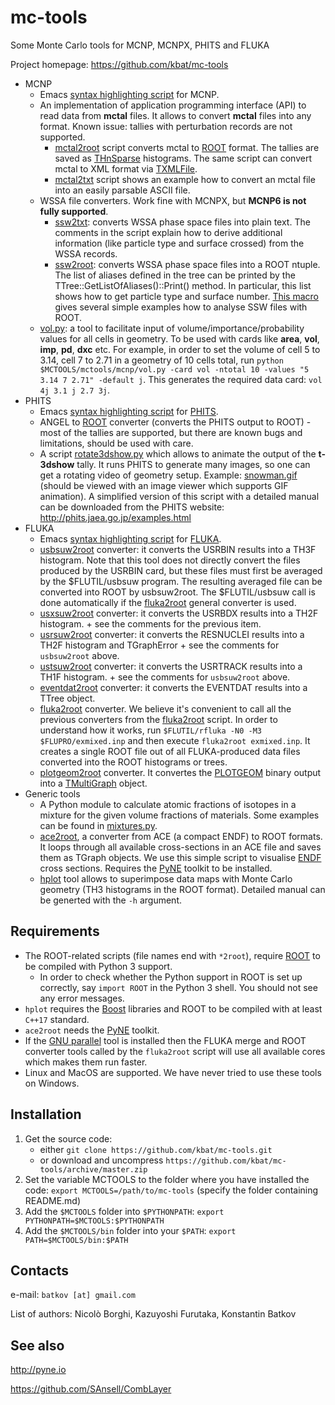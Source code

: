 # mc-tools
Some Monte Carlo tools for MCNP, MCNPX, PHITS and FLUKA

Project homepage: https://github.com/kbat/mc-tools

* MСNР
  * Emacs [syntax highlighting script](https://github.com/kbat/mc-tools/blob/master/mctools/mcnp/mcnpgen-mode.el) for MCNP.
  * An implementation of application programming interface (API) to
    read data from **mctal** files. It allows to convert **mctal**
    files into any format. Known issue: tallies with perturbation
    records are not supported.
    * [mctal2root](https://github.com/kbat/mc-tools/blob/master/mctools/mcnp/mctal2root.py)
      script converts mctal to [ROOT](http://root.cern) format. The
      tallies are saved as
      [THnSparse](https://root.cern.ch/doc/master/classTHnSparse.html)
      histograms. The same script can convert mctal to XML format via [TXMLFile](https://root.cern.ch/doc/master/classTXMLFile.html).
    * [mctal2txt](https://github.com/kbat/mc-tools/blob/master/mctools/mcnp/mctal2txt.py)
      script shows an example how to convert an mctal file into an easily parsable ASCII file.
  * WSSA file converters. Work fine with MCNPX, but **MCNP6 is not fully supported**.
    * [ssw2txt](https://github.com/kbat/mc-tools/blob/master/mctools/mcnp/ssw2txt.py):
	  converts WSSA phase space files into plain text. The comments in
	  the script explain how to derive additional information (like
	  particle type and surface crossed) from the WSSA records.
    * [ssw2root](https://github.com/kbat/mc-tools/blob/master/mctools/mcnp/ssw2root.py):
      converts WSSA phase space files into a ROOT ntuple.  The list of
      aliases defined in the tree can be printed by the
      TTree::GetListOfAliases()::Print() method. In particular, this
      list shows how to get particle type and surface number.  [This
      macro](https://github.com/kbat/mc-tools/blob/master/mctools/mcnp/examples/ssw2root/example.C)
      gives several simple examples how to analyse SSW files with
      ROOT.
  * [vol.py](https://github.com/kbat/mc-tools/blob/master/mctools/mcnp/vol.py):
    a tool to facilitate input of volume/importance/probability values
    for all cells in geometry. To be used with cards like **area**, **vol**, **imp**, **pd**, **dxc** etc.
	For example, in order to set the volume of cell 5 to 3.14, cell 7 to 2.71 in a geometry of 10 cells total, run
```python $MCTOOLS/mctools/mcnp/vol.py -card vol -ntotal 10 -values "5 3.14 7 2.71" -default j```.
    This generates the required data card: ```vol 4j 3.1 j 2.7 3j```.
* PHITS
  * Emacs [syntax highlighting script](https://github.com/kbat/mc-tools/blob/master/mctools/phits/phits-mode.el) for [PHITS](http://phits.jaea.go.jp/).
  * ANGEL to [ROOT](http://root.cern) converter (converts the PHITS
    output to ROOT) - most of the tallies are supported, but there are
    known bugs and limitations, should be used with care.
  * A script
    [rotate3dshow.py](https://github.com/kbat/mc-tools/blob/master/mctools/phits/rotate3dshow.py)
    which allows to animate the output of the **t-3dshow** tally. It
    runs PHITS to generate many images, so one can get a rotating
    video of geometry setup. Example:
    [snowman.gif](https://phits.jaea.go.jp/image/snowman.gif)
    (should be viewed with an image viewer which supports GIF
    animation).  A simplified version of this script with a detailed
    manual can be downloaded from the PHITS website:
    <http://phits.jaea.go.jp/examples.html>
* FLUKA
  * Emacs [syntax highlighting script](https://github.com/kbat/mc-tools/blob/master/mctools/fluka/fluka-mode.el) for [FLUKA](http://www.fluka.org).
  * [usbsuw2root](https://github.com/kbat/mc-tools/blob/master/mctools/fluka/usbsuw2root.py) converter: it converts the USRBIN results into a TH3F histogram. Note that this tool does not directly convert the files produced by the USRBIN card, but these files must first be averaged by the $FLUTIL/usbsuw program. The resulting averaged file can be converted into ROOT by usbsuw2root. The $FLUTIL/usbsuw call is done automatically if the [fluka2root](https://github.com/kbat/mc-tools/blob/master/mctools/fluka/fluka2root.py) general converter is used.
  * [usxsuw2root](https://github.com/kbat/mc-tools/blob/master/mctools/fluka/usxsuw2root.py) converter: it converts the USRBDX results into a TH2F histogram. + see the comments for the previous item.
  * [usrsuw2root](https://github.com/kbat/mc-tools/blob/master/mctools/fluka/usrsuw2root.py) converter: it converts the
RESNUCLEI results into a TH2F histogram and TGraphError + see the comments for ```usbsuw2root``` above.
  * [ustsuw2root](https://github.com/kbat/mc-tools/blob/master/mctools/fluka/ustsuw2root.py) converter: it converts the USRTRACK results into a TH1F histogram. + see the comments for ```usbsuw2root``` above.
  * [eventdat2root](https://github.com/kbat/mc-tools/blob/master/mctools/fluka/eventdat2root.py) converter: it converts the EVENTDAT results into a TTree object.
  * [fluka2root](https://github.com/kbat/mc-tools/blob/master/mctools/fluka/fluka2root.py) converter. We believe it's convenient to call all the previous converters from the [fluka2root](https://github.com/kbat/mc-tools/blob/master/mctools/fluka/fluka2root.py) script. In order to understand how it works, run ```$FLUTIL/rfluka -N0 -M3 $FLUPRO/exmixed.inp``` and then execute ```fluka2root exmixed.inp```. It creates a single ROOT file out of all FLUKA-produced data files converted into the ROOT histograms or trees.
  * [plotgeom2root](https://github.com/kbat/mc-tools/blob/master/mctools/fluka/plotgeom2root.py) converter. It convertes the [PLOTGEOM](http://www.fluka.org/fluka.php?id=man_onl&sub=63) binary output into a [TMultiGraph](https://root.cern/root/html606/classTMultiGraph.html) object.
* Generic tools
  * A Python module to calculate atomic fractions of isotopes in a
    mixture for the given volume fractions of materials. Some examples
    can be found in
    [mixtures.py](https://github.com/kbat/mc-tools/blob/master/mctools/common/mixtures.py).
   * [ace2root](https://github.com/kbat/mc-tools/blob/master/mctools/common/ace2root.py), a converter from ACE (a compact ENDF) to ROOT formats. It loops through all available cross-sections in an ACE file and saves them as TGraph objects. We use this simple script to visualise [ENDF](http://www.nndc.bnl.gov/exfor/endf00.jsp) cross sections. Requires the [PyNE](http://pyne.io) toolkit to be installed.
   * [hplot](https://github.com/kbat/mc-tools/tree/master/mctools/common/hplot)
     tool allows to superimpose data maps with Monte Carlo geometry (TH3 histograms in the ROOT format).
     Detailed manual can be generted with the ```-h``` argument.

## Requirements ##
* The ROOT-related scripts (file names end with ```*2root```), require [ROOT](http://root.cern) to be compiled with Python 3 support.
  * In order to check whether the Python
    support in ROOT is set up correctly, say
    ```import ROOT```
    in the Python 3 shell. You should not see any error messages.
* ```hplot``` requires the [Boost](https://www.boost.org) libraries and ROOT to be compiled with at least ```C++17``` standard.
* ```ace2root``` needs the [PyNE](http://pyne.io) toolkit.
* If the [GNU parallel](https://www.gnu.org/software/parallel) tool is
  installed then the FLUKA merge and ROOT converter tools called by
  the ```fluka2root``` script will use all available cores which makes
  them run faster.
* Linux and MacOS are supported. We have never tried to use these
  tools on Windows.

## Installation ##

1. Get the source code:
    - either
```git clone https://github.com/kbat/mc-tools.git```
    - or download and uncompress ```https://github.com/kbat/mc-tools/archive/master.zip```
2. Set the variable MCTOOLS to the folder where you have installed the
   code:
```export MCTOOLS=/path/to/mc-tools```
   (specify the folder containing README.md)
3. Add the ```$MCTOOLS``` folder into ```$PYTHONPATH```:
```export PYTHONPATH=$MCTOOLS:$PYTHONPATH```
4. Add the ```$MCTOOLS/bin``` folder into your ```$PATH```:
``` export PATH=$MCTOOLS/bin:$PATH ```

## Contacts ##
e-mail: `batkov [аt] gmail.com`

List of authors: Nicolò Borghi, Kazuyoshi Furutaka, Konstantin Batkov

## See also ##
http://pyne.io

https://github.com/SAnsell/CombLayer
